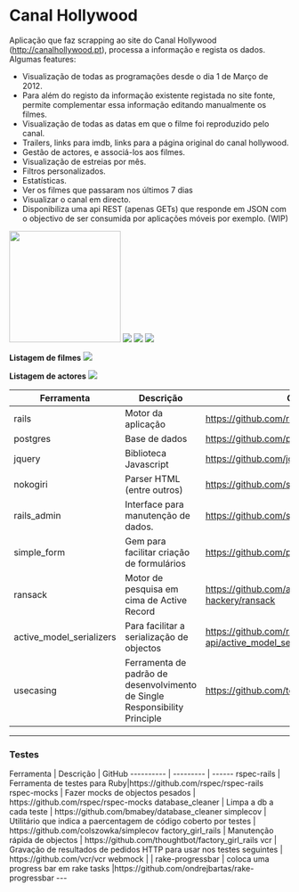 <h1>Canal Hollywood </h1>

Aplicação que faz scrapping ao site do Canal Hollywood (http://canalhollywood.pt), processa a informação e regista os dados.
Algumas features:
<ul>
  <li>Visualização de todas as programações desde o dia 1 de Março de 2012.</li>
  <li>Para além do registo da informação existente registada no site fonte, permite complementar essa informação editando manualmente os filmes. </li>
  <li>Visualização de todas as datas em que o filme foi reproduzido pelo canal.</li>
  <li>Trailers, links para imdb, links para a página original do canal hollywood.</li>
  <li>Gestão de actores, e associá-los aos filmes.</li>
  <li>Visualização de estreias por mês.</li>
  <li>Filtros personalizados.</li>
  <li>Estatísticas.</li>
  <li>Ver os filmes que passaram nos últimos 7 dias</li>
  <li>Visualizar o canal em directo.</li>
  <li>Disponibiliza uma api REST (apenas GETs) que responde em JSON com o objectivo de ser consumida por aplicações móveis por exemplo. (WIP)</li>
</ul>

<img src="https://dl.dropboxusercontent.com/u/2001692/Guia%20Hollywood/programacao.png" style="width: 200px;"/>
<img src="https://dl.dropboxusercontent.com/u/2001692/Guia%20Hollywood/programacao2.png">
<img src="https://dl.dropboxusercontent.com/u/2001692/Guia%20Hollywood/programacao3.png">
<img src="https://dl.dropboxusercontent.com/u/2001692/Guia%20Hollywood/programacao4.png">

<strong>Listagem de filmes</strong>
<img src="https://dl.dropboxusercontent.com/u/2001692/Guia%20Hollywood/movies.png">

<strong>Listagem de actores</strong>
<img src="https://dl.dropboxusercontent.com/u/2001692/Guia%20Hollywood/actors.png">

Ferramenta | Descrição | GitHub
---------- | --------- | ------
rails | Motor da aplicação | https://github.com/rails/rails
postgres | Base de dados | https://github.com/postgres/postgres
jquery | Biblioteca Javascript | https://github.com/jquery/jquery
nokogiri | Parser HTML (entre outros) | https://github.com/sparklemotion/nokogiri
rails_admin | Interface para manutenção de dados. | https://github.com/sferik/rails_admin
simple_form | Gem para facilitar criação de formulários | https://github.com/plataformatec/simple_form
ransack | Motor de pesquisa em cima de Active Record | https://github.com/activerecord-hackery/ransack
active_model_serializers | Para facilitar a serialização de objectos | https://github.com/rails-api/active_model_serializers
usecasing | Ferramenta de padrão de desenvolvimento de Single Responsibility Principle | https://github.com/tdantas/usecasing
---

<h3>Testes</h3>
Ferramenta | Descrição | GitHub
---------- | --------- | ------
  rspec-rails | Ferramenta de testes para Ruby|https://github.com/rspec/rspec-rails
  rspec-mocks | Fazer mocks de objectos pesados | https://github.com/rspec/rspec-mocks
  database_cleaner | Limpa a db a cada teste | https://github.com/bmabey/database_cleaner
  simplecov | Utilitário que indica a paercentagem de código coberto por testes | https://github.com/colszowka/simplecov
  factory_girl_rails | Manutenção rápida de objectos | https://github.com/thoughtbot/factory_girl_rails
  vcr | Gravação de resultados de pedidos HTTP para usar nos testes seguintes | https://github.com/vcr/vcr
  webmock | |
  rake-progressbar | coloca uma progress bar em rake tasks |https://github.com/ondrejbartas/rake-progressbar
---